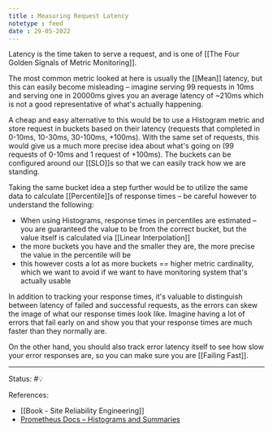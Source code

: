 ```yaml
---
title : Measuring Request Latency
notetype : feed
date : 29-05-2022
---
```



Latency is the time taken to serve a request, and is one of [[The Four Golden Signals of Metric Monitoring]].

The most common metric looked at here is usually the [[Mean]] latency, but this can easily become misleading – imagine serving 99 requests in 10ms and serving one in 20000ms gives you an average latency of ~210ms which is not a good representative of what's actually happening.

A cheap and easy alternative to this would be to use a Histogram metric and store request in buckets based on their latency (requests that completed in 0-10ms, 10-30ms, 30-100ms, +100ms). With the same set of requests, this would give us a much more precise idea about what's going on (99 requests of 0-10ms and 1 request of +100ms). The buckets can be configured around our [[SLO]]s so that we can easily track how we are standing.

Taking the same bucket idea a step further would be to utilize the same data to calculate [[Percentile]]s of response times – be careful however to understand the following:
- When using Histograms, response times in percentiles are estimated – you are guaranteed the value to be from the correct bucket, but the value itself is calculated via [[Linear Interpolation]]
- the more buckets you have and the smaller they are, the more precise the value in the percentile will be
- this however costs a lot as more buckets == higher metric cardinality, which we want to avoid if we want to have monitoring system that's actually usable

In addition to tracking your response times, it's valuable to distinguish between latency of failed and successful requests, as the errors can skew the image of what our response times look like.  Imagine having a lot of errors that fail early on and show you that your response times are much faster than they normally are.

On the other hand, you should also track error latency itself to see how slow your error responses are, so you can make sure you are [[Failing Fast]].


-----

Status: #💡 

References:
- [[Book - Site Reliability Engineering]]
- [Prometheus Docs – Histograms and Summaries](https://prometheus.io/docs/practices/histograms/)
